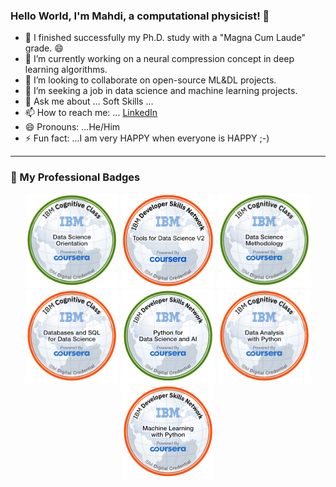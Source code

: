 ### Hello World, I'm Mahdi, a computational physicist! 👋
- 🔭 I finished successfully my Ph.D. study with a "Magna Cum Laude" grade. 😄
- 🌱 I’m currently working on a neural compression concept in deep learning algorithms. 
- 👯 I’m looking to collaborate on open-source ML&DL projects.
- 🤔 I’m seeking a job in data science and machine learning projects.
- 💬 Ask me about ... Soft Skills ...
- 📫 How to reach me: ... [LinkedIn](https://www.linkedin.com/in/mahdi-habibi/)
- 😄 Pronouns: ...He/Him
- ⚡ Fun fact: ...I am very HAPPY when everyone is HAPPY ;-)

---

### 🏅 My Professional Badges

<p align="center">
  <img src="./data-science-orientation.png" width="150">
  <img src="./tools-for-data-science-v2.png" width="150">
  <img src="./Data_Science_Methodology_Foundational.png" width="150">
  <img src="./databases-and-sql-for-data-science.png" width="150">
  <img src="./python-for-data-science-and-ai.png" width="150">
  <img src="./data-analysis-with-python (1).png" width="150">
  <img src="./machine-learning-with-python (1).png" width="150">
</p>


